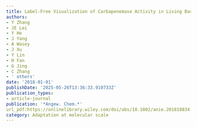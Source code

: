 ```yaml
---
title: Label-Free Visualization of Carbapenemase Activity in Living Bacteria
authors:
- Y Zhang
- JE Lei
- Y He
- J Yang
- A Wasey
- J Xu
- Y Lin
- H Fan
- G Jing
- C Zhang
- ' others'
date: '2018-01-01'
publishDate: '2025-05-26T13:36:33.910733Z'
publication_types:
- article-journal
publication: '*Angew. Chem.*'
url_pdf:https://onlinelibrary.wiley.com/doi/abs/10.1002/anie.201810834
category: Adaptation at molecular scale
---
```

